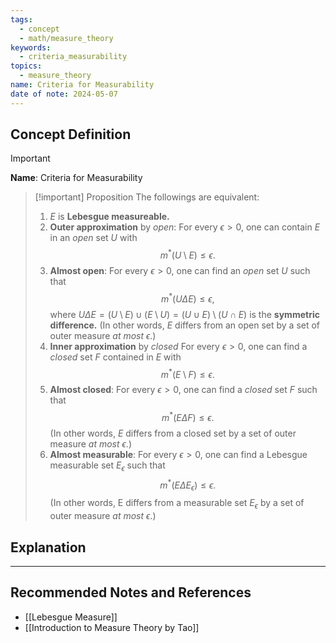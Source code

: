 ```yaml
---
tags:
  - concept
  - math/measure_theory
keywords:
  - criteria_measurability
topics:
  - measure_theory
name: Criteria for Measurability
date of note: 2024-05-07
---
```


## Concept Definition

>[!important]
>**Name**:  Criteria for Measurability


>[!important] Proposition
>The followings are equivalent:
> 
> 1. $E$ is **Lebesgue measureable.**
> 2. **Outer approximation** by *open*: For every $\epsilon>0$, one can contain $E$ in an *open* set $U$ with $$m^{*}(U \setminus  E)\le \epsilon .$$
> 3. **Almost open**: For every $\epsilon>0$, one can find an *open* set $U$ such that  $$m^{*}(U\Delta E)\le \epsilon,$$where $U\Delta E = (U  \setminus  E)\cup (E  \setminus  U) = (U\cup E) \setminus  (U\cap E)$ is the **symmetric difference.** (In other words, $E$ differs from an open set by a set of outer measure *at most* $\epsilon$.)
> 4. **Inner approximation** by *closed* For every $\epsilon>0$, one can find a *closed* set $F$ contained in $E$ with $$m^{*}(E  \setminus  F)\le \epsilon.$$
> 5. **Almost closed**: For every $\epsilon>0$, one can find a *closed* set $F$ such that $$m^{*}(E\Delta F)\le \epsilon.$$ (In other words, $E$ differs from a closed set by a set of outer measure *at most* $\epsilon$.)
> 6. **Almost measurable**: For every $\epsilon>0$, one can find a Lebesgue measurable set $E_{\epsilon}$ such that $$m^{*}(E\Delta E_{\epsilon})\le \epsilon.$$ (In other words, E differs from a measurable set $E_{\epsilon}$ by a set of outer measure *at most* $\epsilon.$)




## Explanation






-----------
##  Recommended Notes and References

- [[Lebesgue Measure]]
- [[Introduction to Measure Theory by Tao]]